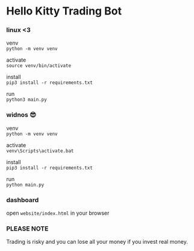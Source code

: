 # Hello Kitty Trading Bot

### linux <3
venv  
`python -m venv venv`  

activate  
`source venv/bin/activate`  

install  
`pip3 install -r requirements.txt`  

run  
`python3 main.py`  

### widnos 😎
venv  
`python -m venv venv`  

activate  
`venv\Scripts\activate.bat`  

install  
`pip3 install -r requirements.txt`  

run  
`python main.py`  

### dashboard
open `website/index.html` in your browser

### PLEASE NOTE
Trading is risky and you can lose all your money if you invest real money.